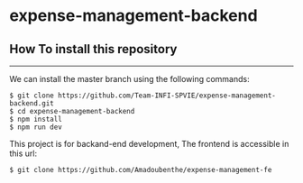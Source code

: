 # expense-management-backend

## How To install this repository

---

We can install the master branch using the following commands:

```
$ git clone https://github.com/Team-INFI-SPVIE/expense-management-backend.git
$ cd expense-management-backend
$ npm install
$ npm run dev
```

This project is for backand-end development,
The frontend is accessible in this url:

```
$ git clone https://github.com/Amadoubenthe/expense-management-fe

```

